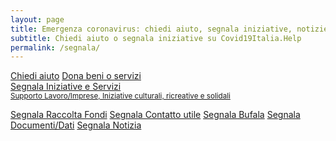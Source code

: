 ```yaml
---
layout: page
title: Emergenza coronavirus: chiedi aiuto, segnala iniziative, notizie, dati
subtitle: Chiedi aiuto o segnala iniziative su Covid19Italia.Help
permalink: /segnala/
---
```


<div class="col-md-offset-3 col-md-6">
  <a class="btn btn-success btn-lg btn-block btn-form" href="/segnala/chiedi-aiuto">Chiedi aiuto</a>
  <a class="btn btn-success btn-lg btn-block btn-form" href="/segnala/dona-beni-servizi">Dona beni o servizi</a>

  <br>

  <a class="btn btn-default btn-lg btn-block btn-form" href="/segnala/iniziative-servizi">
    Segnala Iniziative e Servizi<br>
    <small>Supporto Lavoro/Imprese, Iniziative culturali, ricreative e solidali</small>
  </a>

  <a class="btn btn-default btn-lg btn-block btn-form " href="/segnala/raccolta-fondi">Segnala Raccolta Fondi</a>
  <a class="btn btn-default btn-lg btn-block btn-form" href="/segnala/contatto-utile">Segnala Contatto utile</a>
  <a class="btn btn-default btn-lg btn-block btn-form" href="/segnala/bufala">Segnala Bufala</a>
  <a class="btn btn-default btn-lg btn-block btn-form" href="/segnala/documenti-dati">Segnala Documenti/Dati</a>
  <a class="btn btn-default btn-lg btn-block btn-form" href="/segnala/notizia">Segnala Notizia</a>
</div>

